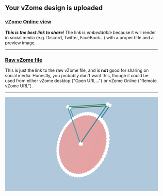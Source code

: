 ## Your vZome design is uploaded

### [vZome Online view][embed]

***This is the best link to share***!  The link is *embeddable* because it will render in social media (e.g. Discord, Twitter, FaceBook...) with a proper title and a preview image.

---

### [Raw vZome file][raw]

This is just the link to the raw vZome file, and is **not** good for
sharing on social media.
Honestly, you probably don't want this, though it could be used from either
vZome desktop ("Open URL...") or vZome Online ("Remote vZome URL").

---

![Image](<Push-cart-forks.png>)


[embed]: <https://vzome.com/app/embed.py?url=https://raw.githubusercontent.com/John-Kostick/vzome-sharing/main/2021/07/20/20-32-40-Push-cart-forks/Push-cart-forks.vZome>
[raw]: <https://raw.githubusercontent.com/John-Kostick/vzome-sharing/main/2021/07/20/20-32-40-Push-cart-forks/Push-cart-forks.vZome>
